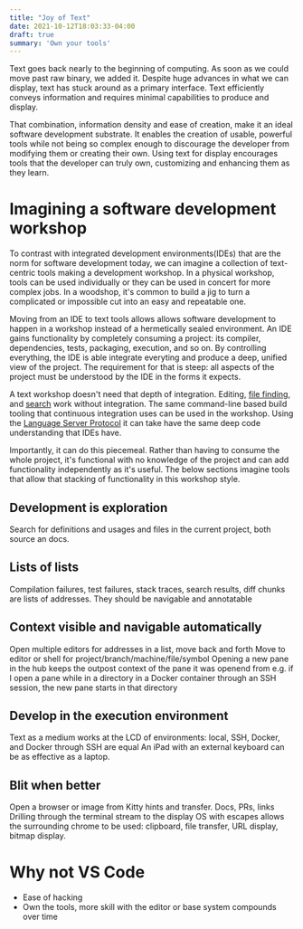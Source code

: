 ```yaml
---
title: "Joy of Text"
date: 2021-10-12T18:03:33-04:00
draft: true
summary: 'Own your tools'
---
```


Text goes back nearly to the beginning of computing. As soon as we could move past raw binary, we added it. Despite huge advances in what we can display, text has stuck around as a primary interface. Text efficiently conveys information and requires minimal capabilities to produce and display.

That combination, information density and ease of creation, make it an ideal software development substrate. It enables the creation of usable, powerful tools while not being so complex enough to discourage the developer from modifying them or creating their own. Using text for display encourages tools that the developer can truly own, customizing and enhancing them as they learn.

# Imagining a software development workshop
To contrast with integrated development environments(IDEs) that are the norm for software development today, we can imagine a collection of text-centric tools making a development workshop. In a physical workshop, tools can be used individually or they can be used in concert for more complex jobs. In a woodshop, it's common to build a jig to turn a complicated or impossible cut into an easy and repeatable one.

Moving from an IDE to text tools allows allows software development to happen in a workshop instead of a hermetically sealed environment. An IDE gains functionality by completely consuming a project: its compiler, dependencies, tests, packaging, execution, and so on. By controlling everything, the IDE is able integrate everyting and produce a deep, unified view of the project. The requirement for that is steep: all aspects of the project must be understood by the IDE in the forms it expects.

A text workshop doesn't need that depth of integration. Editing, [file finding](https://github.com/junegunn/fzf), and [search](https://github.com/BurntSushi/ripgrep)  work without integration. The same command-line based build tooling that continuous integration uses can be used in the workshop. Using the [Language Server Protocol](https://microsoft.github.io/language-server-protocol/) it can take have the same deep code understanding that IDEs have.

Importantly, it can do this piecemeal. Rather than having to consume the whole project, it's functional with no knowledge of the project and can add functionality independently as it's useful. The below sections imagine tools that allow that stacking of functionality in this workshop style.

## Development is exploration
Search for definitions and usages and files in the current project, both source an docs.

## Lists of lists
Compilation failures, test failures, stack traces, search results, diff chunks are lists of addresses. They should be navigable and annotatable

## Context visible and navigable automatically
Open multiple editors for addresses in a list, move back and forth
Move to editor or shell for project/branch/machine/file/symbol
Opening a new pane in the hub keeps the outpost context of the pane it was openend from e.g. if I open a pane while in a directory in a Docker container through an SSH session, the new pane starts in that directory

## Develop in the execution environment
Text as a medium works at the LCD of environments: local, SSH, Docker, and Docker through SSH are equal
An iPad with an external keyboard can be as effective as a laptop.

## Blit when better
Open a browser or image from Kitty hints and transfer. Docs, PRs, links
Drilling through the terminal stream to the display OS with escapes allows the surrounding chrome to be used: clipboard, file transfer, URL display, bitmap display.

# Why not VS Code
- Ease of hacking
- Own the tools, more skill with the editor or base system compounds over time
